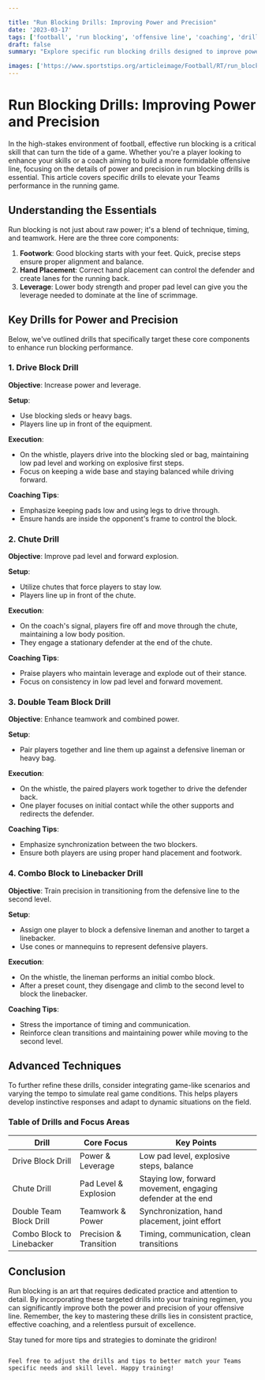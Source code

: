```yaml
---

title: "Run Blocking Drills: Improving Power and Precision"
date: '2023-03-17'
tags: ['football', 'run blocking', 'offensive line', 'coaching', 'drills', 'power', 'precision', 'training']
draft: false
summary: "Explore specific run blocking drills designed to improve power, precision, and effectiveness in the running game."

images: ['https://www.sportstips.org/articleimage/Football/RT/run_blocking_drills_improving_power_and_precision.webp']
---
```


# Run Blocking Drills: Improving Power and Precision

In the high-stakes environment of football, effective run blocking is a critical skill that can turn the tide of a game. Whether you're a player looking to enhance your skills or a coach aiming to build a more formidable offensive line, focusing on the details of power and precision in run blocking drills is essential. This article covers specific drills to elevate your Teams performance in the running game.

## Understanding the Essentials

Run blocking is not just about raw power; it's a blend of technique, timing, and teamwork. Here are the three core components:
1. **Footwork**: Good blocking starts with your feet. Quick, precise steps ensure proper alignment and balance.
2. **Hand Placement**: Correct hand placement can control the defender and create lanes for the running back.
3. **Leverage**: Lower body strength and proper pad level can give you the leverage needed to dominate at the line of scrimmage.

## Key Drills for Power and Precision

Below, we've outlined drills that specifically target these core components to enhance run blocking performance.

### 1. **Drive Block Drill**

**Objective**: Increase power and leverage.

**Setup**:
- Use blocking sleds or heavy bags.
- Players line up in front of the equipment.

**Execution**:
- On the whistle, players drive into the blocking sled or bag, maintaining low pad level and working on explosive first steps.
- Focus on keeping a wide base and staying balanced while driving forward.

**Coaching Tips**:
- Emphasize keeping pads low and using legs to drive through.
- Ensure hands are inside the opponent's frame to control the block.

### 2. **Chute Drill**

**Objective**: Improve pad level and forward explosion.

**Setup**:
- Utilize chutes that force players to stay low.
- Players line up in front of the chute.

**Execution**:
- On the coach's signal, players fire off and move through the chute, maintaining a low body position.
- They engage a stationary defender at the end of the chute.

**Coaching Tips**:
- Praise players who maintain leverage and explode out of their stance.
- Focus on consistency in low pad level and forward movement.

### 3. **Double Team Block Drill**

**Objective**: Enhance teamwork and combined power.

**Setup**:
- Pair players together and line them up against a defensive lineman or heavy bag.

**Execution**:
- On the whistle, the paired players work together to drive the defender back.
- One player focuses on initial contact while the other supports and redirects the defender.

**Coaching Tips**:
- Emphasize synchronization between the two blockers.
- Ensure both players are using proper hand placement and footwork.

### 4. **Combo Block to Linebacker Drill**

**Objective**: Train precision in transitioning from the defensive line to the second level.

**Setup**:
- Assign one player to block a defensive lineman and another to target a linebacker.
- Use cones or mannequins to represent defensive players.

**Execution**:
- On the whistle, the lineman performs an initial combo block.
- After a preset count, they disengage and climb to the second level to block the linebacker.

**Coaching Tips**:
- Stress the importance of timing and communication.
- Reinforce clean transitions and maintaining power while moving to the second level.

## Advanced Techniques

To further refine these drills, consider integrating game-like scenarios and varying the tempo to simulate real game conditions. This helps players develop instinctive responses and adapt to dynamic situations on the field.

### Table of Drills and Focus Areas

| Drill                      | Core Focus          | Key Points                                                                 |
|----------------------------|---------------------|--------------------------------------------------------------------------|
| Drive Block Drill          | Power & Leverage    | Low pad level, explosive steps, balance                                  |
| Chute Drill                | Pad Level & Explosion | Staying low, forward movement, engaging defender at the end              |
| Double Team Block Drill    | Teamwork & Power    | Synchronization, hand placement, joint effort                            |
| Combo Block to Linebacker  | Precision & Transition| Timing, communication, clean transitions                                 |

## Conclusion

Run blocking is an art that requires dedicated practice and attention to detail. By incorporating these targeted drills into your training regimen, you can significantly improve both the power and precision of your offensive line. Remember, the key to mastering these drills lies in consistent practice, effective coaching, and a relentless pursuit of excellence.

Stay tuned for more tips and strategies to dominate the gridiron!

```

Feel free to adjust the drills and tips to better match your Teams specific needs and skill level. Happy training!